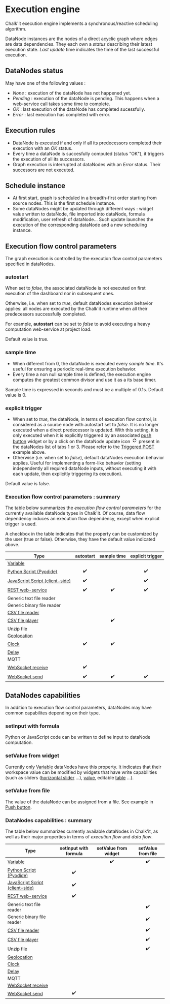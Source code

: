 ﻿# Execution engine

Chalk'it execution engine implements a synchronous/reactive scheduling algorithm.

DataNode instances are the nodes of a direct acyclic graph where edges are data dependencies. They each own a _status_ describing their latest execution state. _Last update_ time indicates the time of the last successful execution.

## DataNodes status

May have one of the following values :

- _None_ : execution of the dataNode has not happened yet.
- _Pending_ : execution of the dataNode is pending. This happens when a web-service call takes some time to complete.
- _OK_ : last execution of the dataNode has completed sucessfully.
- _Error_ : last execution has completed with error.

## Execution rules

- DataNode is executed if and only if all its predecessors completed their execution with an _OK_ status.
- Every time a dataNode is succesfully computed (status "OK"), it triggers the execution of all its successors.
- Graph execution is interrupted at dataNodes with an _Error_ status. Their successors are not executed.

## Schedule instance

- At first start, graph is scheduled in a breadth-first order starting from source nodes. This is the first schedule instance.
- Some dataNodes might be updated through different ways : widget value written to dataNode, file imported into dataNode, formula modification, user refresh of dataNode... Such update launches the execution of the corresponding dataNode and a new scheduling instance.

## Execution flow control parameters

The graph execution is controlled by the execution flow control parameters specified in dataNodes.

### autostart

When set to _false_, the associated dataNode is not executed on first execution of the dashboard nor in subsequent ones.

Otherwise, i.e. when set to _true_, default dataNodes execution behavior applies: all nodes are executed by the Chalk'it runtime when all their predecessors successfully completed.

For example, **autostart** can be set to _false_ to avoid executing a heavy computation web-service at project load.

Default value is true.

### sample time

- When different from 0, the dataNode is executed every _sample time_. It's useful for ensuring a periodic real-time execution behavior.
- Every time a non null sample time is defined, the execution engine computes the greatest common divisor and use it as a its base timer.

Sample time is expressed in seconds and must be a multiple of 0.1s. Default value is 0.

### explicit trigger

- When set to _true_, the dataNode, in terms of execution flow control, is considered as a source node with autostart set to _false_. It is no longer executed when a direct predecessor is updated. With this setting, it is only executed when it is explicitly triggered by an associated [push button](../../wdg/wdg-basic-inputs/#push-button) widget or by a click on the dataNode update icon ![Update](img/refresh-icon.png "Update") present in the dataNodes list of tabs 1 or 3. Please refer to the [Triggered POST](../../ds/ds-reference/#triggered-post) example above.
- Otherwise (i.e. when set to _false_), default dataNodes execution behavior applies. Useful for implementing a form-like behavior (setting independently all required dataNode inputs, without executing it with each update, then explicitly triggering its execution).

Default value is false.

### Execution flow control parameters : summary

The table below summarizes the _execution flow control parameters_ for the currently available dataNode types in Chalk'it. Of course, data flow dependency induces an execution flow dependency, except when explicit trigger is used.

A checkbox in the table indicates that the property can be customized by the user (true or false). Otherwise, they have the default value indicated above.

| Type                                                                       |     autostart      |    sample time     |  explicit trigger  |
| -------------------------------------------------------------------------- | :----------------: | :----------------: | :----------------: |
| [Variable](../../ds/ds-basics/#variable)                                   |                    |                    |                    |
| [Python Script (Pyodide)](../../ds/ds-reference/#python-script-pyodide)    | :heavy_check_mark: |                    | :heavy_check_mark: |
| [JavaScript Script (client-side)](../../ds/ds-reference#javascript-script) | :heavy_check_mark: |                    | :heavy_check_mark: |
| [REST web-service](../../ds/ds-reference/#rest-web-services)               | :heavy_check_mark: | :heavy_check_mark: | :heavy_check_mark: |
| Generic text file reader                                                   |                    |                    |                    |
| Generic binary file reader                                                 |                    |                    |                    |
| [CSV file reader](../../ds/ds-reference/#csv-file-reader)                  |                    |                    |                    |
| [CSV file player](../../ds/ds-reference/#csv-file-player)                  |                    | :heavy_check_mark: |                    |
| Unzip file                                                                 |                    |                    |                    |
| [Geolocation](../../ds/ds-reference/#geolocation)                          |                    |                    |                    |
| [Clock](../../ds/ds-reference/#clock)                                      | :heavy_check_mark: | :heavy_check_mark: |                    |
| [Delay](../../ds/ds-reference/#delay)                                      |                    |                    |                    |
| MQTT                                                                       |                    |                    |                    |
| [WebSocket receive](../../ds/ds-reference/#websocket-receive)              | :heavy_check_mark: |                    |                    |
| [WebSocket send](../../ds/ds-reference/#websocket-send)                    | :heavy_check_mark: | :heavy_check_mark: | :heavy_check_mark: |

## DataNodes capabilities

In addition to execution flow control parameters, dataNodes may have common capabilites depending on their type.

### setInput with formula

Python or JavaScript code can be written to define input to dataNode computation.

### setValue from widget

Currently only [Variable](../../ds/ds-basics/#variable) dataNodes have this property. It indicates that their workspace value can be modified by widgets that have write capabilities (such as sliders ([horizontal slider](../../wdg/wdg-basic-inputs/#horizontal-slider) ...), [value](../../wdg/wdg-basic-inputs/#value), editable [table](../../wdg/wdg-basic-inputs/#table) ...).

### setValue from file

The value of the dataNode can be assigned from a file. See example in [Push button](../../wdg/wdg-basic-inputs/#push-button).

### DataNodes capabilities : summary

The table below summarizes currently available dataNodes in Chalk'it, as well as their major properties in terms of _execution flow_ and _data flow_.

| Type                                                                    | setInput with formula | setValue from widget | setValue from file |
| ----------------------------------------------------------------------- | :-------------------: | :------------------: | :----------------: |
| [Variable](../../ds/ds-basics/#variable)                                |                       |  :heavy_check_mark:  | :heavy_check_mark: |
| [Python Script (Pyodide)](../../ds/ds-reference/#python-script-pyodide) |  :heavy_check_mark:   |                      |                    |
| [JavaScript Script (client-side)](../../ds/ds-basics#javascript-script) |  :heavy_check_mark:   |                      |                    |
| [REST web-service](../../ds/ds-basics)                                  |  :heavy_check_mark:   |                      |                    |
| Generic text file reader                                                |                       |                      | :heavy_check_mark: |
| Generic binary file reader                                              |                       |                      | :heavy_check_mark: |
| [CSV file reader](../../ds/ds-reference/#csv-file-reader)               |                       |                      | :heavy_check_mark: |
| [CSV file player](../../ds/ds-reference/#csv-file-player)               |                       |                      | :heavy_check_mark: |
| Unzip file                                                              |                       |                      | :heavy_check_mark: |
| [Geolocation](../../ds/ds-reference/#geolocation)                       |                       |                      |                    |
| [Clock](../../ds/ds-reference/#clock)                                   |                       |                      |                    |
| [Delay](../../ds/ds-reference/#delay)                                   |                       |                      |                    |
| MQTT                                                                    |                       |                      |                    |
| [WebSocket receive](../../ds/ds-reference/#websocket-receive)           |                       |                      |                    |
| [WebSocket send](../../ds/ds-reference/#websocket-send)                 |  :heavy_check_mark:   |                      |                    |
